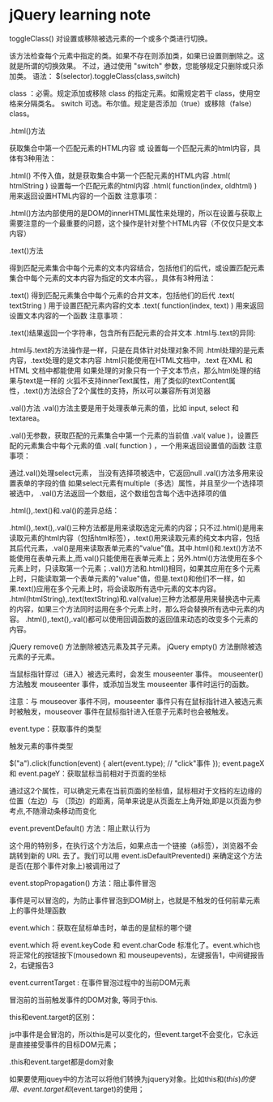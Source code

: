 # jQuery learning note

toggleClass() 对设置或移除被选元素的一个或多个类进行切换。

该方法检查每个元素中指定的类。如果不存在则添加类，如果已设置则删除之。这就是所谓的切换效果。
不过，通过使用 "switch" 参数，您能够规定只删除或只添加类。
语法：
$(selector).toggleClass(class,switch)

class	：必需。规定添加或移除 class 的指定元素。如需规定若干 class，使用空格来分隔类名。
switch	可选。布尔值。规定是否添加（true）或移除（false）class。


.html()方法 

获取集合中第一个匹配元素的HTML内容 或 设置每一个匹配元素的html内容，具体有3种用法：

.html() 不传入值，就是获取集合中第一个匹配元素的HTML内容
.html( htmlString )  设置每一个匹配元素的html内容
.html( function(index, oldhtml) ) 用来返回设置HTML内容的一个函数
注意事项：

.html()方法内部使用的是DOM的innerHTML属性来处理的，所以在设置与获取上需要注意的一个最重要的问题，这个操作是针对整个HTML内容（不仅仅只是文本内容）


.text()方法

得到匹配元素集合中每个元素的文本内容结合，包括他们的后代，或设置匹配元素集合中每个元素的文本内容为指定的文本内容。，具体有3种用法：

.text() 得到匹配元素集合中每个元素的合并文本，包括他们的后代
.text( textString ) 用于设置匹配元素内容的文本
.text( function(index, text) ) 用来返回设置文本内容的一个函数
注意事项：

.text()结果返回一个字符串，包含所有匹配元素的合并文本
.html与.text的异同:

.html与.text的方法操作是一样，只是在具体针对处理对象不同
.html处理的是元素内容，.text处理的是文本内容
.html只能使用在HTML文档中，.text 在XML 和 HTML 文档中都能使用
如果处理的对象只有一个子文本节点，那么html处理的结果与text是一样的
火狐不支持innerText属性，用了类似的textContent属性，.text()方法综合了2个属性的支持，所以可以兼容所有浏览器


.val()方法
.val()方法主要是用于处理表单元素的值，比如 input, select 和 textarea。

.val()无参数，获取匹配的元素集合中第一个元素的当前值
.val( value )，设置匹配的元素集合中每个元素的值
.val( function ) ，一个用来返回设置值的函数
 注意事项：

通过.val()处理select元素， 当没有选择项被选中，它返回null
.val()方法多用来设置表单的字段的值
如果select元素有multiple（多选）属性，并且至少一个选择项被选中， .val()方法返回一个数组，这个数组包含每个选中选择项的值
 

.html(),.text()和.val()的差异总结：  

.html(),.text(),.val()三种方法都是用来读取选定元素的内容；只不过.html()是用来读取元素的html内容（包括html标签），.text()用来读取元素的纯文本内容，包括其后代元素，.val()是用来读取表单元素的"value"值。其中.html()和.text()方法不能使用在表单元素上,而.val()只能使用在表单元素上；另外.html()方法使用在多个元素上时，只读取第一个元素；.val()方法和.html()相同，如果其应用在多个元素上时，只能读取第一个表单元素的"value"值，但是.text()和他们不一样，如果.text()应用在多个元素上时，将会读取所有选中元素的文本内容。
.html(htmlString),.text(textString)和.val(value)三种方法都是用来替换选中元素的内容，如果三个方法同时运用在多个元素上时，那么将会替换所有选中元素的内容。
.html(),.text(),.val()都可以使用回调函数的返回值来动态的改变多个元素的内容。

jQuery remove() 方法删除被选元素及其子元素。
jQuery empty() 方法删除被选元素的子元素。

当鼠标指针穿过（进入）被选元素时，会发生 mouseenter 事件。
mouseenter() 方法触发 mouseenter 事件，或添加当发生 mouseenter 事件时运行的函数。

注意：与 mouseover 事件不同，mouseenter 事件只有在鼠标指针进入被选元素时被触发，mouseover 事件在鼠标指针进入任意子元素时也会被触发。

event.type：获取事件的类型

触发元素的事件类型

$("a").click(function(event) {
  alert(event.type); // "click"事件
});
event.pageX 和 event.pageY：获取鼠标当前相对于页面的坐标

通过这2个属性，可以确定元素在当前页面的坐标值，鼠标相对于文档的左边缘的位置（左边）与 （顶边）的距离，简单来说是从页面左上角开始,即是以页面为参考点,不随滑动条移动而变化

event.preventDefault() 方法：阻止默认行为

这个用的特别多，在执行这个方法后，如果点击一个链接（a标签），浏览器不会跳转到新的 URL 去了。我们可以用 event.isDefaultPrevented() 来确定这个方法是否(在那个事件对象上)被调用过了

event.stopPropagation() 方法：阻止事件冒泡

事件是可以冒泡的，为防止事件冒泡到DOM树上，也就是不触发的任何前辈元素上的事件处理函数

event.which：获取在鼠标单击时，单击的是鼠标的哪个键

event.which 将 event.keyCode 和 event.charCode 标准化了。event.which也将正常化的按钮按下(mousedown 和 mouseupevents)，左键报告1，中间键报告2，右键报告3

event.currentTarget : 在事件冒泡过程中的当前DOM元素

冒泡前的当前触发事件的DOM对象, 等同于this.

this和event.target的区别：

js中事件是会冒泡的，所以this是可以变化的，但event.target不会变化，它永远是直接接受事件的目标DOM元素；

.this和event.target都是dom对象

如果要使用jquey中的方法可以将他们转换为jquery对象。比如this和$(this)的使用、event.target和$(event.target)的使用；
